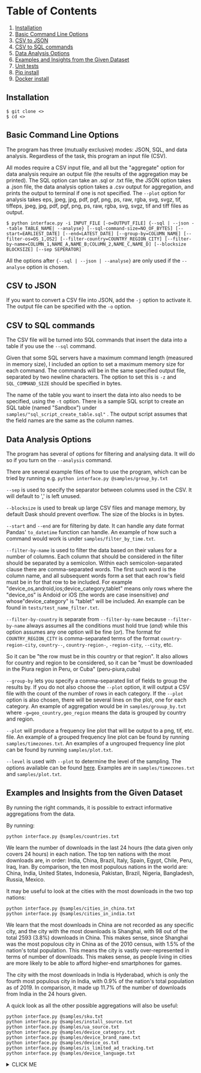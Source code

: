 # Table of Contents

1. [Installation](#installation)
2. [Basic Command Line Options](#basic-command-line-options)
3. [CSV to JSON](#csv-to-json)
4. [CSV to SQL commands](#csv-to-sql-commands)
5. [Data Analysis Options](#data-analysis-options)
6. [Examples and Insights from the Given Dataset](#examples-and-insights-from-the-given-dataset)
7. [Unit tests](#unit-tests)
8. [Pip install](#pip-install)
9. [Docker install](#docker-install)

## Installation

```
$ git clone <>
$ cd <>
```

## Basic Command Line Options

The program has three (mutually exclusive) modes: JSON, SQL, and data analysis. Regardless of the task, this program an input file (CSV).

All modes require a CSV input file, and all but the "aggregate" option for data analysis require an output file (the results of the aggregation may be printed). The SQL option can take an .sql or .txt file, the JSON option takes a .json file, the data analysis option takes a .csv output for aggregation, and prints the output to terminal if one is not specified. The `--plot` option for analysis takes eps, jpeg, jpg, pdf, pgf, png, ps, raw, rgba, svg, svgz, tif, tiffeps, jpeg, jpg, pdf, pgf, png, ps, raw, rgba, svg, svgz, tif and tiff files as output.

```
$ python interface.py -i INPUT_FILE [-o=OUTPUT_FILE] {--sql | --json --table TABLE_NAME| --analyse} [--sql-command-size=NO_OF_BYTES] [--start=EARLIEST_DATE] [--end=LATEST_DATE] [--group-by=COLUMN_NAME] [--filter-os=OS_1,OS2] [--filter-country=COUNTRY_REGION_CITY] [--filter-by-name=COLUMN_1,NAME_A,NAME_B;COLUMN_2,NAME_C,NAME_D] [--blocksize BLOCKSIZE] [--sep SEPERATOR]
```
All the options after `{--sql | --json | --analyse}` are only used if the `--analyse` option is chosen.

## CSV to JSON

If you want to convert a CSV file into JSON, add the `-j` option to activate it. The output file can be specified with the `-o` option. 

## CSV to SQL commands

The CSV file will be turned into SQL commands that insert the data into a table if you use the `--sql` command.

Given that some SQL servers have a maximum command length (measured in memory size), I included an option to set a maximum memory size for each command. The commands will be in the same specified output file, separated by two newline characters. The option to set this is `-z` and `SQL_COMMAND_SIZE` should be specified in bytes.

The name of the table you want to insert the data into also needs to be specified, using the `-t` option. There is a sample SQL script to create an SQL table (named "Sandbox") under `samples/"sql_script_create_table.sql"` . The output script assumes that the field names are the same as the column names.

## Data Analysis Options

The program has several of options for filtering and analysing data. It will do so if you turn on the `--analysis` command. 

There are several example files of how to use the program, which can be tried by running e.g.
`python interface.py @samples/group_by.txt`

`--sep` is used to specify the separator between columns used in the CSV. It will default to ',' is left unused.

`--blocksize` is used to break up large CSV files and manage memory, by default Dask should prevent overflow. The size of the blocks is in bytes.

`--start` and `--end` are for filtering by date. It can handle any date format Pandas' `to_datetime` function can handle. An example of how such a command would work is under `samples/filter_by_time.txt`. 

`--filter-by-name` is used to filter the data based on their values for a number of columns. Each column that should be considered in the filter should be separated by a semicolon. Within each semicolon-separated clause there are comma-separated words. The first such word is the column name, and all subsequent words form a set that each row's field must be in for that row to be included. For example "device_os,android,ios;device_category,tablet" means only rows where the "device_os" is Andoid or iOS (the words are case insensitive) *and* whose"device_category" is "tablet" will be included. An example can be found in `tests/test_name_filter.txt`.

`--filter-by-country` is separate from `--filter-by-name` because `--filter-by-name` always assumes all the conditions must hold true (*and*) while this option assumes any one option will be fine (*or*). The format for `COUNTRY_REGION_CITY` is comma-separated terms of the format `country-region-city`, `country--`, `country-region-`, `-region-city`, `--city`, etc. 

So it can be "the row must be in this country or that region". It also allows for country and region to be considered, so it can be "must be downloaded in the Piura region in Peru, or Cuba" (peru-piura,cuba)

`--group-by` lets you specify a comma-separated list of fields to group the results by. If you do not also choose the `--plot` option, it will output a CSV file with the count of the number of rows in each category. If the `--plot` option is also chosen, there will be several lines on the plot, one for each category. An example of aggregation would be in `samples/grouup_by.txt` where `-g=geo_country,geo_region` means the data is grouped by country and region. 

`--plot` will produce a frequency line plot that will be output to a png, tif, etc. file. An example of a grouped frequency line plot can be found by running `samples/timezones.txt`. An examples of a ungrouped frequency line plot can be found by running `samples/plot.txt`.

`--level` is used with `--plot` to determine the level of the sampling. The options available can be found [here](https://pandas.pydata.org/pandas-docs/stable/user_guide/timeseries.html#offset-aliases). Examples are in `samples/timezones.txt` and `samples/plot.txt`.

## Examples and Insights from the Given Dataset

By running the right commands, it is possible to extract informative aggregations from the data.

By running:

```
python interface.py @samples/countries.txt
```

We learn the number of downloads in the last 24 hours (the data given only covers 24 hours) in each nation. The top ten nations with the most downloads are, in order: India, China, Brazil, Italy, Spain, Egypt, Chile, Peru, Iraq, Iran. By comparison, the ten most populous nations in the world are: China, India, United States, Indonesia, Pakistan, Brazil, Nigeria, Bangladesh, Russia, Mexico.

It may be useful to look at the cities with the most downloads in the two top nations:

``` 
python interface.py @samples/cities_in_china.txt
python interface.py @samples/cities_in_india.txt
```

We learn that the most downloads in China are not recorded as any specific city, and the city with the most downloads is Shanghai, with 98 out of the total 2593 (3.8%) downloads in China. This makes sense, since Shanghai was the most populous city in China as of the 2010 census, with 1.5% of the nation's total population. This means the city is vastly over-represented in terms of number of downloads. This makes sense, as people living in cities are more likely to be able to afford higher-end smartphones for games.

The city with the most downloads in India is Hyderabad, which is only the fourth most populous city in India, with 0.9% of the nation's total population as of 2019. In comparison, it made up 11.7% of the number of downloads from India in the 24 hours given.

A quick look as all the other possible aggregations will also be useful:

```
python interface.py @samples/sku.txt
python interface.py @samples/install_source.txt
python interface.py @samples/ua_source.txt
python interface.py @samples/device_category.txt
python interface.py @samples/device_brand_name.txt
python interface.py @samples/device_os.txt
python interface.py @samples/is_limited_ad_tracking.txt
python interface.py @samples/device_language.txt
```


<details><summary>CLICK ME</summary>
<p>
``
$ python interface.py @samples/cities_in_china.txt

$ python interface.py @samples/cities_in_india.txt

$ python interface.py @samples/sku.txt

$ python interface.py @samples/install_source.txt

$ python interface.py @samples/ua_source.txt

$ python interface.py @samples/device_category.txt

$ python interface.py @samples/device_brand_name.txt

$ python interface.py @samples/device_os.txt

$ python interface.py @samples/is_limited_ad_tracking.txt

$ python interface.py @samples/device_language.txt

```
</p>
</details>

You can also run example plots.

```
python interface.py @samples/
```

## Unit tests

The unit tests can be run like so:

```
cd tests
python tests.py
```

## Pip install

Install with

````
pip install ....
````

The name of the package is `happ` , and can be run with:

```
happ [OPTIONS]
```

For example:

```
happ @samples/device_os
```



## Docker install

Install with

```
docker build -t halfbrick_app .
```

Try running it for a print output:

```
docker run --rm halfbrick_app @samples/device_category.txt
```
If you want to make your own file with command-line arguments in the host machine and pass it to the docker container, run:

```
docker run --name h_app -v $(pwd):$(pwd) halfbrick_app @YOUR/PATH/HERE
```

If you want to copy the output file to the host:

```
sudo docker cp h_app:EXAMPLE_FILE $(pwd)
```

For example:

```
docker run --name h_app -v $(pwd):$(pwd) halfbrick_app @samples/plot_total.txt
sudo docker cp h_app:plot_total.png $(pwd)
```

Will copy the output image to your current directory.